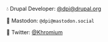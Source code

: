 💧 Drupal Developer: [@dpi@drupal.org](https://www.drupal.org/u/dpi)

🐘 Mastodon: `@dpi@mastodon.social`

🐤 Twitter: [@Khromium](https://twitter.com/Khromium)
